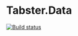 Tabster.Data
====================

[![Build status](https://ci.appveyor.com/api/projects/status/a70cbhikkysagbqb?svg=true)](https://ci.appveyor.com/project/NateShoffner/tabster-data)